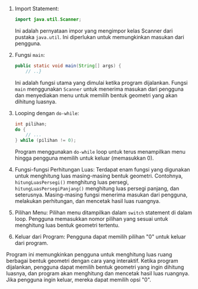 1. Import Statement:
   ```java
   import java.util.Scanner;
   ```
   Ini adalah pernyataan impor yang mengimpor kelas Scanner dari pustaka `java.util`. Ini diperlukan untuk memungkinkan masukan dari pengguna.

2. Fungsi `main`:
   ```java
   public static void main(String[] args) {
       // ..}
   ```
   Ini adalah fungsi utama yang dimulai ketika program dijalankan. Fungsi `main` menggunakan `Scanner` untuk menerima masukan dari pengguna dan menyediakan menu untuk memilih bentuk geometri yang akan dihitung luasnya.

3. Looping dengan `do-while`:
   ```java
   int pilihan;
   do {
       // ...
   } while (pilihan != 0);
   ```
   Program menggunakan `do-while` loop untuk terus menampilkan menu hingga pengguna memilih untuk keluar (memasukkan 0).

4. Fungsi-fungsi Perhitungan Luas:
   Terdapat enam fungsi yang digunakan untuk menghitung luas masing-masing bentuk geometri. Contohnya, `hitungLuasPersegi()` menghitung luas persegi, `hitungLuasPersegiPanjang()` menghitung luas persegi panjang, dan seterusnya. Masing-masing fungsi menerima masukan dari pengguna, melakukan perhitungan, dan mencetak hasil luas ruangnya.

5. Pilihan Menu:
   Pilihan menu ditampilkan dalam `switch` statement di dalam loop. Pengguna memasukkan nomor pilihan yang sesuai untuk menghitung luas bentuk geometri tertentu.

6. Keluar dari Program:
   Pengguna dapat memilih pilihan "0" untuk keluar dari program.

Program ini memungkinkan pengguna untuk menghitung luas ruang berbagai bentuk geometri dengan cara yang interaktif. Ketika program dijalankan, pengguna dapat memilih bentuk geometri yang ingin dihitung luasnya, dan program akan menghitung dan mencetak hasil luas ruangnya. Jika pengguna ingin keluar, mereka dapat memilih opsi "0".
